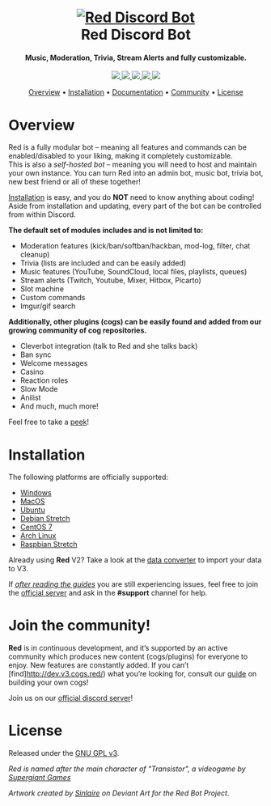 

<h1 align="center">
  <br>
  <a href="https://github.com/Cog-Creators/Red-DiscordBot/tree/V3/develop"><img src="https://media.discordapp.net/attachments/172519333036163072/436295282616041472/cool.png" alt="Red Discord Bot"></a>
  <br>
  Red Discord Bot
  <br>
</h1>

<h4 align="center">Music, Moderation, Trivia, Stream Alerts and fully customizable.</h4>

<p align="center">
<a href="https://discord.gg/red">
      <img src="https://discordapp.com/api/guilds/133049272517001216/widget.png?style=shield">
  </a>
  <a href="https://www.patreon.com/Red_Devs">
    <img src="https://img.shields.io/badge/Support-Red!-yellow.svg">
  </a>
  <a href="https://www.python.org/downloads/"><img src="https://img.shields.io/badge/Made%20With-Python%203.6-blue.svg?style=for-the-badge">
</a>
<a href="https://crowdin.com/project/red-discordbot">
    <img src="https://d322cqt584bo4o.cloudfront.net/red-discordbot/localized.svg">
  </a>
  <a href="https://github.com/Rapptz/discord.py/tree/rewrite">
      <img src="https://img.shields.io/badge/discord-py-blue.svg">
  </a>
</p>

<p align="center">
  <a href="#overview">Overview</a> •
  <a href="#installation">Installation</a> •
  <a href="http://red-discordbot.readthedocs.io/en/v3-develop/index.html">Documentation</a>
  <a href="#plugins"></a> •
  <a href="#join-the-community">Community</a> •
  <a href="#license">License</a>
</p>

# Overview

Red is a fully modular bot – meaning all features and commands can be enabled/disabled to your liking, making it completely customizable.  
This is also a *self-hosted bot* – meaning you will need to host and maintain your own instance. You can turn Red into an admin bot, music bot, trivia bot, new best friend or all of these together!  

[Installation](#installation) is easy, and you do **NOT** need to know anything about coding! Aside from installation and updating, every part of the bot can be controlled from within Discord.

**The default set of modules includes and is not limited to:**
* Moderation features (kick/ban/softban/hackban, mod-log, filter, chat cleanup)
* Trivia (lists are included and can be easily added)
* Music features (YouTube, SoundCloud, local files, playlists, queues)
* Stream alerts (Twitch, Youtube, Mixer, Hitbox, Picarto)
* Slot machine
* Custom commands
* Imgur/gif search

**Additionally, other plugins (cogs) can be easily found and added from our growing community of cog repositories.**
* Cleverbot integration (talk to Red and she talks back)
* Ban sync
* Welcome messages
* Casino
* Reaction roles
* Slow Mode
* Anilist
* And much, much more!

Feel free to take a [peek](http://dev.v3.cogs.red/)!

# Installation
The following platforms are officially supported: 
* [Windows](https://red-discordbot.readthedocs.io/en/v3-develop/install_windows.html)
* [MacOS](https://red-discordbot.readthedocs.io/en/v3-develop/install_mac.html)
* [Ubuntu](https://red-discordbot.readthedocs.io/en/v3-develop/install_ubuntu.html)
* [Debian Stretch](https://red-discordbot.readthedocs.io/en/v3-develop/install_debian.html)
* [CentOS 7](https://red-discordbot.readthedocs.io/en/v3-develop/install_centos.html)
* [Arch Linux](https://red-discordbot.readthedocs.io/en/v3-develop/install_arch.html)
* [Raspbian Stretch](https://red-discordbot.readthedocs.io/en/v3-develop/install_raspbian.html)

Already using **Red** V2? Take a look at the [data converter](https://red-discordbot.readthedocs.io/en/v3-develop/cog_dataconverter.html) to import your data to V3.

If [*after reading the guides*](https://red-discordbot.readthedocs.io/en/v3-develop/) you are still experiencing issues, feel free to join the [official server](https://discord.gg/red) and ask in the **#support** channel for help. 

# Join the community!

**Red** is in continuous development, and it’s supported by an active community which produces new content (cogs/plugins) for everyone to enjoy. New features are constantly added. If you can’t [find]http://dev.v3.cogs.red/) what you’re looking for, consult our [guide](https://red-discordbot.readthedocs.io/en/v3-develop/guide_cog_creation.html) on building your own cogs! 

Join us on our [official discord server](https://discord.gg/red)!

# License

Released under the [GNU GPL v3](LICENSE).

*Red is named after the main character of "Transistor", a videogame by [Supergiant Games](https://www.supergiantgames.com/games/transistor/)*

*Artwork created by [Sinlaire](https://sinlaire.deviantart.com/) on Deviant Art for the Red Bot Project.*
